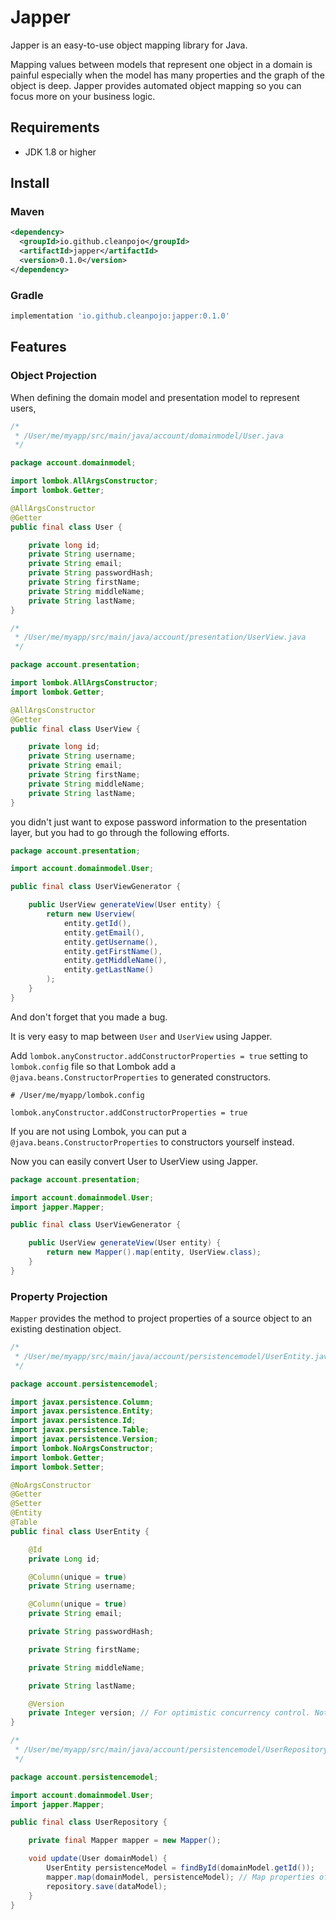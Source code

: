 # Japper

Japper is an easy-to-use object mapping library for Java.

Mapping values between models that represent one object in a domain is painful especially when the model has many properties and the graph of the object is deep. Japper provides automated object mapping so you can focus more on your business logic.

## Requirements

- JDK 1.8 or higher

## Install

### Maven

```xml
<dependency>
  <groupId>io.github.cleanpojo</groupId>
  <artifactId>japper</artifactId>
  <version>0.1.0</version>
</dependency>
```

### Gradle

```groovy
implementation 'io.github.cleanpojo:japper:0.1.0'
```

## Features

### Object Projection

When defining the domain model and presentation model to represent users,

```java
/*
 * /User/me/myapp/src/main/java/account/domainmodel/User.java
 */

package account.domainmodel;

import lombok.AllArgsConstructor;
import lombok.Getter;

@AllArgsConstructor
@Getter
public final class User {

    private long id;
    private String username;
    private String email;
    private String passwordHash;
    private String firstName;
    private String middleName;
    private String lastName;
}
```

```java
/*
 * /User/me/myapp/src/main/java/account/presentation/UserView.java
 */

package account.presentation;

import lombok.AllArgsConstructor;
import lombok.Getter;

@AllArgsConstructor
@Getter
public final class UserView {

    private long id;
    private String username;
    private String email;
    private String firstName;
    private String middleName;
    private String lastName;
}
```
you didn't just want to expose password information to the presentation layer, but you had to go through the following efforts.

```java
package account.presentation;

import account.domainmodel.User;

public final class UserViewGenerator {

    public UserView generateView(User entity) {
        return new Userview(
            entity.getId(),
            entity.getEmail(),
            entity.getUsername(),
            entity.getFirstName(),
            entity.getMiddleName(),
            entity.getLastName()
        );
    }
}
```

And don't forget that you made a bug.

It is very easy to map between `User` and `UserView` using Japper.

Add `lombok.anyConstructor.addConstructorProperties = true` setting to `lombok.config` file so that Lombok add a `@java.beans.ConstructorProperties` to generated constructors.

```text
# /User/me/myapp/lombok.config

lombok.anyConstructor.addConstructorProperties = true
```

If you are not using Lombok, you can put a `@java.beans.ConstructorProperties` to constructors yourself instead.

Now you can easily convert User to UserView using Japper.

```java
package account.presentation;

import account.domainmodel.User;
import japper.Mapper;

public final class UserViewGenerator {

    public UserView generateView(User entity) {
        return new Mapper().map(entity, UserView.class);
    }
}
```

### Property Projection

`Mapper` provides the method to project properties of a source object to an existing destination object.

```java
/*
 * /User/me/myapp/src/main/java/account/persistencemodel/UserEntity.java
 */

package account.persistencemodel;

import javax.persistence.Column;
import javax.persistence.Entity;
import javax.persistence.Id;
import javax.persistence.Table;
import javax.persistence.Version;
import lombok.NoArgsConstructor;
import lombok.Getter;
import lombok.Setter;

@NoArgsConstructor
@Getter
@Setter
@Entity
@Table
public final class UserEntity {

    @Id
    private Long id;

    @Column(unique = true)
    private String username;

    @Column(unique = true)
    private String email;

    private String passwordHash;

    private String firstName;

    private String middleName;

    private String lastName;

    @Version
    private Integer version; // For optimistic concurrency control. Not related to the domain model.
}
```

```java
/*
 * /User/me/myapp/src/main/java/account/persistencemodel/UserRepository.java
 */

package account.persistencemodel;

import account.domainmodel.User;
import japper.Mapper;

public final class UserRepository {

    private final Mapper mapper = new Mapper();

    void update(User domainModel) {
        UserEntity persistenceModel = findById(domainModel.getId());
        mapper.map(domainModel, persistenceModel); // Map properties of 'domainModel' to 'persistenceModel'.
        repository.save(dataModel);
    }
}
```
